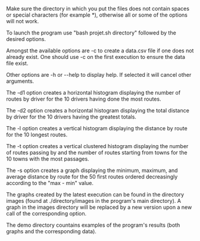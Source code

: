 Make sure the directory in which you put the files does not contain spaces or special characters (for example *), otherwise all or some of the options will not work.

To launch the program use "bash projet.sh directory" followed by the desired options.

Amongst the available options are -c to create a data.csv file if one does not already exist. One should use -c on the first execution to ensure the data file exist.

Other options are -h or --help to display help. If selected it will cancel other arguments. 

The -d1 option creates a horizontal histogram displaying the number of routes by driver for the 10 drivers having done the most routes.

The -d2 option creates a horizontal histogram displaying the total distance by driver for the 10 drivers having the greatest totals.

The -l option creates a vertical histogram displaying the distance by route for the 10 longest routes.

The -t option creates a vertical clustered histogram displaying the number of routes passing by and the number of routes starting from towns for the 10 towns with the most passages.

The -s option creates a graph displaying the minimum, maximum, and average distance by route for the 50 first routes ordered decreasingly according to the "max - min" value.

The graphs created by the latest execution can be found in the directory images (found at ./directory/images in the program's main directory). 
A graph in the images directory will be replaced by a new version upon a new call of the corresponding option.

The demo directory countains examples of the program's results (both graphs and the corresponding data).
